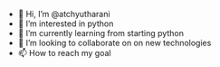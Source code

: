 - 👋 Hi, I’m @atchyutharani
- 👀 I’m interested in python
- 🌱 I’m currently learning from starting python 
- 💞️ I’m looking to collaborate on on new technologies 
- 📫 How to reach my goal

<!---
atchyutharani/atchyutharani is a ✨ special ✨ repository because its `README.md` (this file) appears on your GitHub profile.
You can click the Preview link to take a look at your changes.
--->
